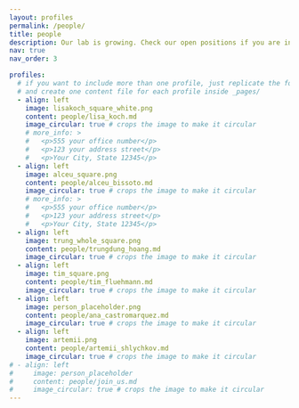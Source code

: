```yaml
---
layout: profiles
permalink: /people/
title: people
description: Our lab is growing. Check our open positions if you are interested in joining!
nav: true
nav_order: 3

profiles:
  # if you want to include more than one profile, just replicate the following block
  # and create one content file for each profile inside _pages/
  - align: left
    image: lisakoch_square_white.png
    content: people/lisa_koch.md
    image_circular: true # crops the image to make it circular
    # more_info: >
    #   <p>555 your office number</p>
    #   <p>123 your address street</p>
    #   <p>Your City, State 12345</p>
  - align: left
    image: alceu_square.png
    content: people/alceu_bissoto.md
    image_circular: true # crops the image to make it circular
    # more_info: >
    #   <p>555 your office number</p>
    #   <p>123 your address street</p>
    #   <p>Your City, State 12345</p>
  - align: left
    image: trung_whole_square.png
    content: people/trungdung_hoang.md
    image_circular: true # crops the image to make it circular
  - align: left
    image: tim_square.png
    content: people/tim_fluehmann.md
    image_circular: true # crops the image to make it circular
  - align: left
    image: person_placeholder.png
    content: people/ana_castromarquez.md
    image_circular: true # crops the image to make it circular
  - align: left
    image: artemii.png
    content: people/artemii_shlychkov.md
    image_circular: true # crops the image to make it circular
# - align: left
#     image: person_placeholder
#     content: people/join_us.md
#     image_circular: true # crops the image to make it circular
---
```



<!-- And some text -->